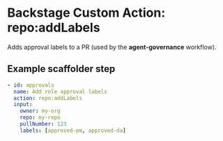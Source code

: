 
# Backstage Custom Action: repo:addLabels

Adds approval labels to a PR (used by the **agent-governance** workflow).

## Example scaffolder step
```yaml
- id: approvals
  name: Add role approval labels
  action: repo:addLabels
  input:
    owner: my-org
    repo: my-repo
    pullNumber: 123
    labels: [approved-pm, approved-da]
```
